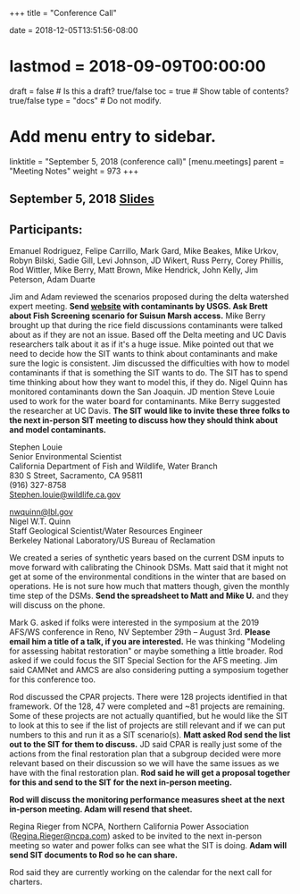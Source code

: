 +++
title = "Conference Call"

date = 2018-12-05T13:51:56-08:00
# lastmod = 2018-09-09T00:00:00

draft = false  # Is this a draft? true/false
toc = true  # Show table of contents? true/false
type = "docs"  # Do not modify.

# Add menu entry to sidebar.
linktitle = "September 5, 2018 (conference call)"
[menu.meetings]
  parent = "Meeting Notes"
  weight = 973
+++

## September 5, 2018 [Slides](https://s3-us-west-2.amazonaws.com/cvpia-meeting-slides/Sept+20+conference+call.pdf)

## Participants:
Emanuel Rodriguez, Felipe Carrillo, Mark Gard, Mike Beakes, Mike Urkov, Robyn Bilski, Sadie Gill, Levi Johnson, JD Wikert, Russ Perry, Corey Phillis, Rod Wittler, Mike Berry, Matt Brown, Mike Hendrick, John Kelly, Jim Peterson, Adam Duarte

Jim and Adam reviewed the scenarios proposed during the delta watershed expert meeting. **Send [website](https://cida.usgs.gov/warp/home/) with contaminants by USGS. Ask Brett about Fish Screening scenario for Suisun Marsh access.** Mike Berry brought up that during the rice field discussions contaminants were talked about as if they are not an issue. Based off the Delta meeting and UC Davis researchers talk about it as if it&#39;s a huge issue. Mike pointed out that we need to decide how the SIT wants to think about contaminants and make sure the logic is consistent. Jim discussed the difficulties with how to model contaminants if that is something the SIT wants to do. The SIT has to spend time thinking about how they want to model this, if they do. Nigel Quinn has monitored contaminants down the San Joaquin. JD mention Steve Louie used to work for the water board for contaminants. Mike Berry suggested the researcher at UC Davis. **The SIT would like to invite these three folks to the next in-person SIT meeting to discuss how they should think about and model contaminants.**

Stephen Louie<br/>
Senior Environmental Scientist<br/>
California Department of Fish and Wildlife, Water Branch<br/>
830 S Street, Sacramento, CA 95811<br/>
(916) 327-8758<br/>
[Stephen.louie@wildlife.ca.gov](mailto:Stephen.louie@wildlife.ca.gov)<br/>

[nwquinn@lbl.gov](mailto:nwquinn@lbl.gov)<br/>
Nigel W.T. Quinn<br/>
Staff Geological Scientist/Water Resources Engineer<br/>
Berkeley National Laboratory/US Bureau of Reclamation<br/>

We created a series of synthetic years based on the current DSM inputs to move forward with calibrating the Chinook DSMs. Matt said that it might not get at some of the environmental conditions in the winter that are based on operations. He is not sure how much that matters though, given the monthly time step of the DSMs. **Send the spreadsheet to Matt and Mike U.** and they will discuss on the phone.

Mark G. asked if folks were interested in the symposium at the 2019 AFS/WS conference in Reno, NV September 29th – August 3rd. **Please email him a title of a talk, if you are interested.** He was thinking &quot;Modeling for assessing habitat restoration&quot; or maybe something a little broader. Rod asked if we could focus the SIT Special Section for the AFS meeting. Jim said CAMNet and AMCS are also considering putting a symposium together for this conference too.

Rod discussed the CPAR projects. There were 128 projects identified in that framework. Of the 128, 47 were completed and ~81 projects are remaining. Some of these projects are not actually quantified, but he would like the SIT to look at this to see if the list of projects are still relevant and if we can put numbers to this and run it as a SIT scenario(s). **Matt asked Rod send the list out to the SIT for them to discuss.** JD said CPAR is really just some of the actions from the final restoration plan that a subgroup decided were more relevant based on their discussion so we will have the same issues as we have with the final restoration plan. **Rod said he will get a proposal together for this and send to the SIT for the next in-person meeting.**

**Rod will discuss the monitoring performance measures sheet at the next in-person meeting. Adam will resend that sheet.**

Regina Rieger from NCPA, Northern California Power Association ([Regina.Rieger@ncpa.com](mailto:Regina.Rieger@ncpa.com)) asked to be invited to the next in-person meeting so water and power folks can see what the SIT is doing. **Adam will send SIT documents to Rod so he can share.**

Rod said they are currently working on the calendar for the next call for charters.